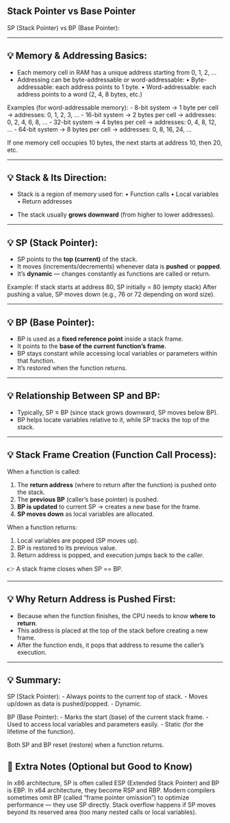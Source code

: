 ## Stack Pointer vs Base Pointer

SP (Stack Pointer) vs BP (Base Pointer):

---------------------------------------------
💡 Memory & Addressing Basics:
---------------------------------------------
- Each memory cell in RAM has a unique address starting from 0, 1, 2, ...
- Addressing can be byte-addressable or word-addressable:
    • Byte-addressable: each address points to 1 byte.
    • Word-addressable: each address points to a word (2, 4, 8 bytes, etc.)

Examples (for word-addressable memory):
    - 8-bit system → 1 byte per cell → addresses: 0, 1, 2, 3, ...
    - 16-bit system → 2 bytes per cell → addresses: 0, 2, 4, 6, 8, ...
    - 32-bit system → 4 bytes per cell → addresses: 0, 4, 8, 12, ...
    - 64-bit system → 8 bytes per cell → addresses: 0, 8, 16, 24, ...

If one memory cell occupies 10 bytes, the next starts at address 10, then 20, etc.

---------------------------------------------
💡 Stack & Its Direction:
---------------------------------------------
- Stack is a region of memory used for:
    • Function calls
    • Local variables
    • Return addresses

- The stack usually **grows downward** (from higher to lower addresses).

---------------------------------------------
💡 SP (Stack Pointer):
---------------------------------------------
- SP points to the **top (current)** of the stack.
- It moves (increments/decrements) whenever data is **pushed** or **popped**.
- It’s **dynamic** — changes constantly as functions are called or return.

Example:
    If stack starts at address 80,
    SP initially = 80 (empty stack)
    After pushing a value, SP moves down (e.g., 76 or 72 depending on word size).

---------------------------------------------
💡 BP (Base Pointer):
---------------------------------------------
- BP is used as a **fixed reference point** inside a stack frame.
- It points to the **base of the current function’s frame**.
- BP stays constant while accessing local variables or parameters within that function.
- It’s restored when the function returns.

---------------------------------------------
💡 Relationship Between SP and BP:
---------------------------------------------
- Typically, SP ≤ BP (since stack grows downward, SP moves below BP).
- BP helps locate variables relative to it, while SP tracks the top of the stack.

---------------------------------------------
💡 Stack Frame Creation (Function Call Process):
---------------------------------------------
When a function is called:
1. The **return address** (where to return after the function) is pushed onto the stack.
2. The **previous BP** (caller’s base pointer) is pushed.
3. **BP is updated** to current SP → creates a new base for the frame.
4. **SP moves down** as local variables are allocated.

When a function returns:
1. Local variables are popped (SP moves up).
2. BP is restored to its previous value.
3. Return address is popped, and execution jumps back to the caller.

👉 A stack frame closes when SP == BP.

---------------------------------------------
💡 Why Return Address is Pushed First:
---------------------------------------------
- Because when the function finishes, the CPU needs to know **where to return**.
- This address is placed at the top of the stack before creating a new frame.
- After the function ends, it pops that address to resume the caller’s execution.

---------------------------------------------
💡 Summary:
---------------------------------------------
SP (Stack Pointer):
    - Always points to the current top of stack.
    - Moves up/down as data is pushed/popped.
    - Dynamic.

BP (Base Pointer):
    - Marks the start (base) of the current stack frame.
    - Used to access local variables and parameters easily.
    - Static (for the lifetime of the function).

Both SP and BP reset (restore) when a function returns.


## 🧠 Extra Notes (Optional but Good to Know)
In x86 architecture, SP is often called ESP (Extended Stack Pointer) and BP is EBP.
In x64 architecture, they become RSP and RBP.
Modern compilers sometimes omit BP (called “frame pointer omission”) to optimize performance — they use SP directly.
Stack overflow happens if SP moves beyond its reserved area (too many nested calls or local variables).


